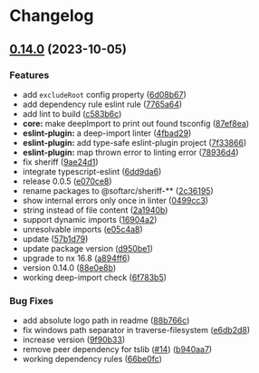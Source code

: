 # Changelog

## [0.14.0](https://github.com/softarc-consulting/sheriff/compare/eslint-plugin-v0.13.1...eslint-plugin-v0.14.0) (2023-10-05)


### Features

* add `excludeRoot` config property ([6d08b67](https://github.com/softarc-consulting/sheriff/commit/6d08b67eb5e3d6df69be6f61b2dd1b178c87e974))
* add dependency rule eslint rule ([7765a64](https://github.com/softarc-consulting/sheriff/commit/7765a64e55ac250fbeb57e81281cb31ff5991b7c))
* add lint to build ([c583b6c](https://github.com/softarc-consulting/sheriff/commit/c583b6ca364cb96af117d8627dd29009bee58bd7))
* **core:** make deepImport to print out found tsconfig ([87ef8ea](https://github.com/softarc-consulting/sheriff/commit/87ef8ea10fcfffce4f8105b4cc02bf5a2b7d15ab))
* **eslint-plugin:** a deep-import linter ([4fbad29](https://github.com/softarc-consulting/sheriff/commit/4fbad29ec9e08d3bf94044b8fc3c4f0d275aae1d))
* **eslint-plugin:** add type-safe eslint-plugin project ([7f33866](https://github.com/softarc-consulting/sheriff/commit/7f338667a4de36205887244982268f06b4f4f79b))
* **eslint-plugin:** map thrown error to linting error ([78936d4](https://github.com/softarc-consulting/sheriff/commit/78936d409f3a09db1d86f7e43d0da139a5d6cc11))
* fix sheriff ([9ae24d1](https://github.com/softarc-consulting/sheriff/commit/9ae24d13967b20e696e00c8fb3fb70f7b53eb0e1))
* integrate typescript-eslint ([6dd9da6](https://github.com/softarc-consulting/sheriff/commit/6dd9da6e6dbeaf90ed2d505cffc26ec9fe57bdb7))
* release 0.0.5 ([e070ce8](https://github.com/softarc-consulting/sheriff/commit/e070ce87e34c1cea48edd3472ea280b4a9f20e0b))
* rename packages to @softarc/sheriff-** ([2c36195](https://github.com/softarc-consulting/sheriff/commit/2c36195260bf59f90a543216a33c18ae1b570091))
* show internal errors only once in linter ([0499cc3](https://github.com/softarc-consulting/sheriff/commit/0499cc38cdaa9585eed88cb81d72941eb7546234))
* string instead of file content ([2a1940b](https://github.com/softarc-consulting/sheriff/commit/2a1940b3cb760e26b9795f85868dde4401c16c5d))
* support dynamic imports ([16904a2](https://github.com/softarc-consulting/sheriff/commit/16904a2bec3340bc7e4cd3cb34d6321521f93d1b))
* unresolvable imports ([e05c4a8](https://github.com/softarc-consulting/sheriff/commit/e05c4a85493586fa49a4f5bfebc335ad4e26bbeb))
* update ([57b1d79](https://github.com/softarc-consulting/sheriff/commit/57b1d791d0f296d7a9d15b6e11408b651a077418))
* update package version ([d950be1](https://github.com/softarc-consulting/sheriff/commit/d950be16f7a40cc747cb020ca7e8819521a46887))
* upgrade to nx 16.8 ([a894ff6](https://github.com/softarc-consulting/sheriff/commit/a894ff66f86eb131fe52dff14d802a5bb59b0c22))
* version 0.14.0 ([88e0e8b](https://github.com/softarc-consulting/sheriff/commit/88e0e8ba3e8e25fdb167172ad55fead9edd7a515))
* working deep-import check ([6f783b5](https://github.com/softarc-consulting/sheriff/commit/6f783b509d54b891f97640e558448e736d8cd2b6))


### Bug Fixes

* add absolute logo path in readme ([88b766c](https://github.com/softarc-consulting/sheriff/commit/88b766c675eaf831ed2ac5d556aa4a957f74b245))
* fix windows path separator in traverse-filesystem ([e6db2d8](https://github.com/softarc-consulting/sheriff/commit/e6db2d86292b8ad14eac53f9a616980abe21c4bb))
* increase version ([9f90b33](https://github.com/softarc-consulting/sheriff/commit/9f90b338286e415f93b99107dca3ea596d2ff032))
* remove peer dependency for tslib ([#14](https://github.com/softarc-consulting/sheriff/issues/14)) ([b940aa7](https://github.com/softarc-consulting/sheriff/commit/b940aa7cfd039236ba04a5dacb2a6415c52966d1))
* working dependency rules ([66be0fc](https://github.com/softarc-consulting/sheriff/commit/66be0fc5c9786a9f938ac3dd931c4db5d4c09eb0))
